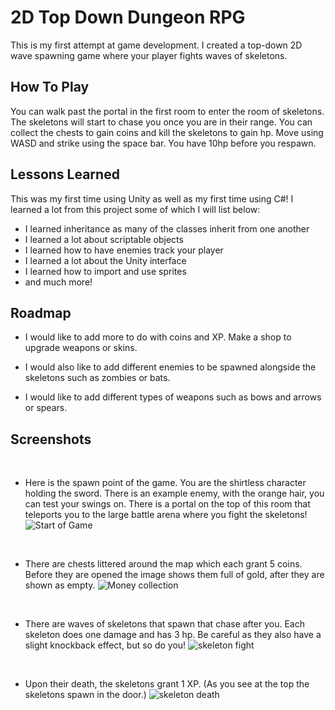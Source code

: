 # 2D Top Down Dungeon RPG
This is my first attempt at game development. I created a top-down 2D wave spawning game where your player fights waves of skeletons. 


## How To Play

You can walk past the portal in the first room to enter the room of skeletons. The skeletons will start to chase you once you are in their range. You can collect the chests to gain coins and kill the skeletons to gain hp. 
Move using WASD and strike using the space bar. You have 10hp before you respawn. 

## Lessons Learned

This was my first time using Unity as well as my first time using C#! I learned a lot from this project some of which I will list below:
- I learned inheritance as many of the classes inherit from one another
- I learned a lot about scriptable objects
- I learned how to have enemies track your player
- I learned a lot about the Unity interface
- I learned how to import and use sprites
- and much more!


## Roadmap

- I would like to add more to do with coins and XP. Make a shop to upgrade weapons or skins. 

- I would also like to add different enemies to be spawned alongside the skeletons such as zombies or bats. 

- I would like to add different types of weapons such as bows and arrows or spears. 


## Screenshots
<br>

- Here is the spawn point of the game. You are the shirtless character holding the sword. There is an example enemy, with the orange hair, you can test your swings on. There is a portal on the top of this room that teleports you to the large battle arena where you fight the skeletons!
![Start of Game](https://github.com/Brandon-Sch/2D-RPG/assets/134080428/0e8bfa94-7988-4f6f-9cd1-f5fcc4c76a05)

<br>

- There are chests littered around the map which each grant 5 coins. Before they are opened the image shows them full of gold, after they are shown as empty.
![Money collection](https://github.com/Brandon-Sch/2D-RPG/assets/134080428/81b006ef-aaae-4c19-837b-3cb2c9013116)

<br>

- There are waves of skeletons that spawn that chase after you. Each skeleton does one damage and has 3 hp. Be careful as they also have a slight knockback effect, but so do you!
![skeleton fight](https://github.com/Brandon-Sch/2D-RPG/assets/134080428/99199c20-0dab-42b2-b5d0-d0694a74a2d5)

<br>

- Upon their death, the skeletons grant 1 XP. (As you see at the top the skeletons spawn in the door.)
![skeleton death](https://github.com/Brandon-Sch/2D-RPG/assets/134080428/de2eb4cb-bbd0-4b80-bb9e-e2b288452957)
